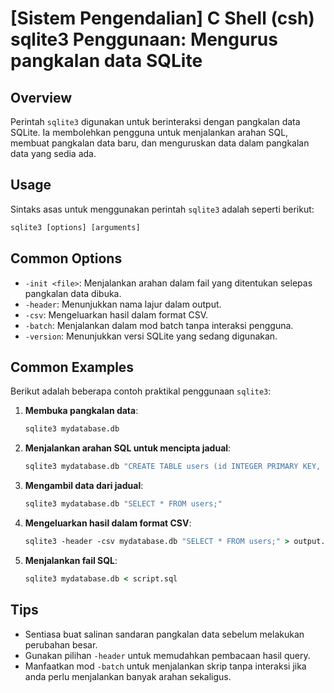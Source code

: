 # [Sistem Pengendalian] C Shell (csh) sqlite3 Penggunaan: Mengurus pangkalan data SQLite

## Overview
Perintah `sqlite3` digunakan untuk berinteraksi dengan pangkalan data SQLite. Ia membolehkan pengguna untuk menjalankan arahan SQL, membuat pangkalan data baru, dan menguruskan data dalam pangkalan data yang sedia ada.

## Usage
Sintaks asas untuk menggunakan perintah `sqlite3` adalah seperti berikut:

```csh
sqlite3 [options] [arguments]
```

## Common Options
- `-init <file>`: Menjalankan arahan dalam fail yang ditentukan selepas pangkalan data dibuka.
- `-header`: Menunjukkan nama lajur dalam output.
- `-csv`: Mengeluarkan hasil dalam format CSV.
- `-batch`: Menjalankan dalam mod batch tanpa interaksi pengguna.
- `-version`: Menunjukkan versi SQLite yang sedang digunakan.

## Common Examples
Berikut adalah beberapa contoh praktikal penggunaan `sqlite3`:

1. **Membuka pangkalan data**:
   ```csh
   sqlite3 mydatabase.db
   ```

2. **Menjalankan arahan SQL untuk mencipta jadual**:
   ```csh
   sqlite3 mydatabase.db "CREATE TABLE users (id INTEGER PRIMARY KEY, name TEXT);"
   ```

3. **Mengambil data dari jadual**:
   ```csh
   sqlite3 mydatabase.db "SELECT * FROM users;"
   ```

4. **Mengeluarkan hasil dalam format CSV**:
   ```csh
   sqlite3 -header -csv mydatabase.db "SELECT * FROM users;" > output.csv
   ```

5. **Menjalankan fail SQL**:
   ```csh
   sqlite3 mydatabase.db < script.sql
   ```

## Tips
- Sentiasa buat salinan sandaran pangkalan data sebelum melakukan perubahan besar.
- Gunakan pilihan `-header` untuk memudahkan pembacaan hasil query.
- Manfaatkan mod `-batch` untuk menjalankan skrip tanpa interaksi jika anda perlu menjalankan banyak arahan sekaligus.